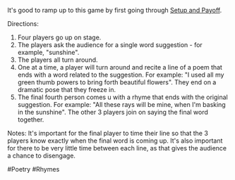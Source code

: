 It's good to ramp up to this game by first going through [Setup and Payoff](https://github.com/pamelafox/improvlists/blob/master/games/Game:-Setup-and-Payoff.md).

Directions:
1. Four players go up on stage.
2. The players ask the audience for a single word suggestion - for example, "sunshine".
3. The players all turn around.
4. One at a time, a player will turn around and recite a line of a poem that ends with a word related to the suggestion. For example: "I used all my green thumb powers to bring forth beautiful flowers". They end on a dramatic pose that they freeze in.
5. The final fourth person comes u with a rhyme that ends with the original suggestion. For example: "All these rays will be mine, when I'm basking in the sunshine". The other 3 players join on saying the final word together.

Notes:
It's important for the final player to time their line so that the 3 players know exactly when the final word is coming up. It's also important for there to be very little time between each line, as that gives the audience a chance to disengage.

#Poetry #Rhymes